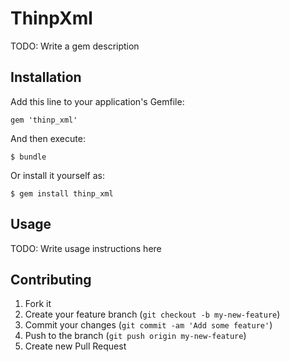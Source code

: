 # ThinpXml

TODO: Write a gem description

## Installation

Add this line to your application's Gemfile:

    gem 'thinp_xml'

And then execute:

    $ bundle

Or install it yourself as:

    $ gem install thinp_xml

## Usage

TODO: Write usage instructions here

## Contributing

1. Fork it
2. Create your feature branch (`git checkout -b my-new-feature`)
3. Commit your changes (`git commit -am 'Add some feature'`)
4. Push to the branch (`git push origin my-new-feature`)
5. Create new Pull Request
